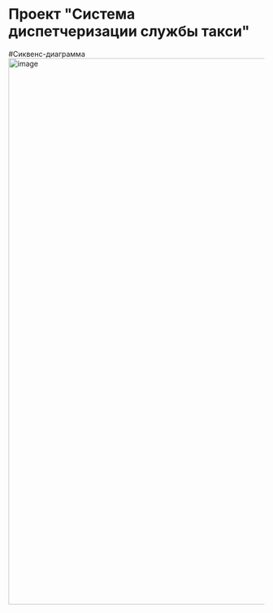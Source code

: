 # Проект "Система диспетчеризации службы такси"

#Сиквенс-диаграмма
<img width="1046" height="1075" alt="image" src="https://github.com/user-attachments/assets/fb9bdc69-83e8-4a3b-98d7-59852efa6b13" />



